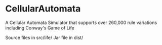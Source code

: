 # CellularAutomata
A Cellular Automata Simulator that supports over 260,000 rule variations including Conway's Game of Life

Source files in src/life/
Jar file in dist/
